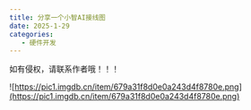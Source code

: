 ```yaml
---
title: 分享一个小智AI接线图
date: 2025-1-29
categories:
   - 硬件开发
---
```


如有侵权，请联系作者哦！！！

![https://pic1.imgdb.cn/item/679a31f8d0e0a243d4f8780e.png](https://pic1.imgdb.cn/item/679a31f8d0e0a243d4f8780e.png)